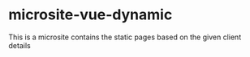 # microsite-vue-dynamic
 This is a microsite contains the static pages based on the given client details
